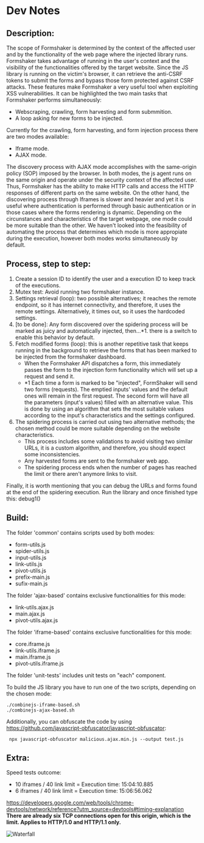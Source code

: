 # Dev Notes

## Description:

The scope of Formshaker is determined by the context of the affected user and by the functionality of the web page where the injected library runs. Formshaker takes advantage of running in the user's context and the visibility of the functionalities offered by the target website. Since the JS library is running on the victim's browser, it can retrieve the anti-CSRF tokens to submit the forms and bypass those form protected against CSRF attacks. These features make Formshaker a very useful tool when exploiting XSS vulnerabilities.
It can be highlighted the two main tasks that Formshaker performs simultaneously:
* Webscraping, crawling, form harvesting and form submmition.
* A loop asking for new forms to be injected.

Currently for the crawling, form harvesting, and form injection process there are two modes available:
* Iframe mode.
* AJAX mode.

The discovery process with AJAX mode accomplishes with the same-origin policy (SOP) imposed by the browser. In both modes, the js agent runs on the same origin and operate under the security context of the affected user. Thus, Formshaker has the ability to make HTTP calls and access the HTTP responses of different parts on the same website.
On the other hand, the discovering process through Iframes is slower and heavier and yet it is useful where authentication is performed through basic authentication or in those cases where the forms rendering is dynamic.
Depending on the circunstances and characteristics of the target webpage, one mode could be more suitable than the other. We haven't looked into the feasibility of automating the process that determines which mode is more appropiate during the execution, however both modes works simultaneously by default.

## Process, step to step:

1. Create a session ID to identify the user and a execution ID to keep track of the executions.
1. Mutex test: Avoid running two formshaker instance.
2. Settings retrieval (loop): two possible alternatives; it reaches the remote endpoint, so it has internet connectivity, and therefore, it uses the remote settings. Alternatively, it times out, so it uses the hardcoded settings.
3. [to be done]: Any form discovered over the spidering process will be marked as juicy and automatically injected, then...*1. there is a switch to enable this behavior by default.
4. Fetch modified forms (loop): this is another repetitive task that keeps running in the background to retrieve the forms that has been marked to be injected from the formshaker dashboard.
    * When the Formshaker API dispatches a form, this immediately passes the form to the injection form functionality which will set up a request and send it.
    * *1 Each time a form is marked to be "injected", FormShaker will send two forms (requests). The emptied inputs' values and the default ones will remain in the first request. The second form will have all the parameters (input's values) filled with an alternative value. This is done by using an algorithm that sets the most suitable values according to the input's characteristics and the settings configured.
5. The spidering process is carried out using two alternative methods; the chosen method could be more suitable depending on the website characteristics.
    * This process includes some validations to avoid visiting two similar URLs, it is a custom algorithm, and therefore, you should expect some inconsistencies.
    * Any harvested forms are sent to the formshaker web app.
    * The spidering process ends when the number of pages has reached the limit or there aren't anymore links to visit.

Finally, it is worth mentioning that you can debug the URLs and forms found at the end of the spidering execution. Run the library and once finished type this: debug1()

## Build:

The folder 'common' contains scripts used by both modes:
* form-utils.js
* spider-utils.js
* input-utils.js
* link-utils.js
* pivot-utils.js
* prefix-main.js
* sufix-main.js

The folder 'ajax-based' contains exclusive functionalities for this mode:
* link-utils.ajax.js
* main.ajax.js
* pivot-utils.ajax.js

The folder 'iframe-based' contains exclusive functionalities for this mode:
* core.iframe.js
* link-utils.iframe.js
* main.iframe.js
* pivot-utils.iframe.js

The folder 'unit-tests' includes unit tests on "each" component.

To build the JS library you have to run one of the two scripts, depending on the chosen mode:

```
./combinejs-iframe-based.sh
./combinejs-ajax-based.sh
```

Additionally, you can obfuscate the code by using https://github.com/javascript-obfuscator/javascript-obfuscator:
```
 npx javascript-obfuscator malicious.ajax.min.js --output test.js
```


## Extra:

Speed tests outcome:
* 10 iframes / 40 link limit = Execution time: 15:04:10.885
* 6 iframes / 40 link limit = Execution time: 15:06:56.062

https://developers.google.com/web/tools/chrome-devtools/network/reference?utm_source=devtools#timing-explanation
**There are already six TCP connections open for this origin, which is the limit. Applies to HTTP/1.0 and HTTP/1.1 only.**

![Waterfall](https://github.com/gofillo/formshaker-jslib/blob/main/images/Waterfall.jpg?raw=true)
